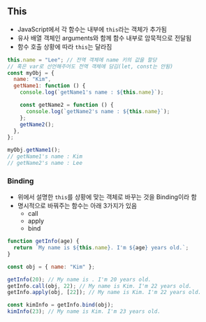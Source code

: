 ## This

- JavaScript에서 각 함수는 내부에 `this`라는 객체가 추가됨
- 유사 배열 객체인 arguments와 함께 함수 내부로 암묵적으로 전달됨
- 함수 호출 상황에 따라 `this`는 달라짐

```js
this.name = "Lee"; // 전역 객체에 name 키의 값을 할당
// 혹은 var로 선언해주어도 전역 객체에 담김(let, const는 안됨)
const myObj = {
  name: "Kim",
  getName1: function () {
    console.log(`getName1's name : ${this.name}`);

    const getName2 = function () {
      console.log(`getName2's name : ${this.name}`);
    };
    getName2();
  },
};

myObj.getName1();
// getName1's name : Kim
// getName2's name : Lee
```

### Binding

- 위에서 설명한 `this`를 상황에 맞는 객체로 바꾸는 것을 Binding이라 함
- 명시적으로 바꿔주는 함수는 아래 3가지가 있음
  - call
  - apply
  - bind

```js
function getInfo(age) {
  return `My name is ${this.name}. I'm ${age} years old.`;
}

const obj = { name: "Kim" };

getInfo(20); // My name is . I'm 20 years old.
getInfo.call(obj, 22); // My name is Kim. I'm 22 years old.
getInfo.apply(obj, [22]); // My name is Kim. I'm 22 years old.

const kimInfo = getInfo.bind(obj);
kimInfo(23); // My name is Kim. I'm 23 years old.
```
